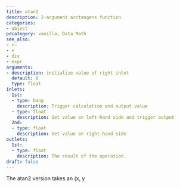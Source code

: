 ```yaml
---
title: atan2
description: 2-argument arctangens function
categories:
- object
pdcategory: vanilla, Data Math
see_also:
- +~
- +
- div
- expr
arguments:
- description: initialize value of right inlet 
  default: 0
  type: float
inlets:
  1st:
  - type: bang
    description: Trigger calculation and output value
  - type: float
    description: Set value on left-hand side and trigger output
  2nd:
  - type: float
    description: Set value on right-hand side
outlets:
  1st:
  - type: float
    description: The result of the operation.
draft: false
---
```

The atan2 version takes an (x, y
